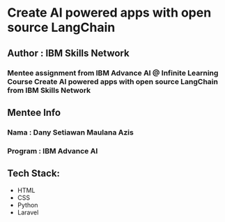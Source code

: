 # Create AI powered apps with open source LangChain

## Author : IBM Skills Network

### Mentee assignment from IBM Advance AI @ Infinite Learning Course Create AI powered apps with open source LangChain from IBM Skills Network

## Mentee Info
### Nama : Dany Setiawan Maulana Azis
### Program : IBM Advance AI

## Tech Stack:

* HTML 
* CSS
* Python 
* Laravel
